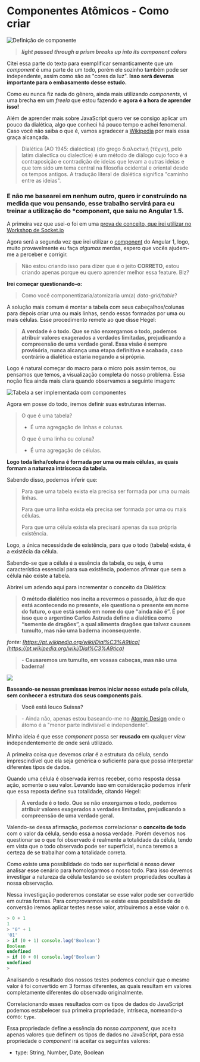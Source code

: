 # Componentes Atômicos - Como criar


![Definição de componente](https://github.com/suissa/componentes-atomicos-como-fazer/blob/master/imgs/component.png?raw=true)



> ***light passed through a prism breaks up into its component colors***


Citei essa parte do texto para exemplificar semanticamente que um *component* é uma parte de um todo, porém ele sozinho também pode ser independente, assim como são as "cores da luz". **Isso será deveras importante para o embasamento desse estudo.**

Como eu nunca fiz nada do gênero, ainda mais utilizando *components*, vi uma brecha em um *freela* que estou fazendo e **agora é a hora de aprender isso!**

Além de aprender mais sobre JavaScript quero ver se consigo aplicar um pouco da dialética, algo que conheci há pouco tempo e achei fenomenal. Caso você não saiba o que é, vamos agradecer a [Wikipedia](https://pt.wikipedia.org/wiki/Dial%C3%A9tica) por mais essa graça alcançada.

> Dialética (AO 1945: dialéctica) (do grego διαλεκτική (τέχνη), pelo latim dialectĭca ou dialectĭce) é um método de diálogo cujo foco é a contraposição e contradição de ideias que levam a outras ideias e que tem sido um tema central na filosofia ocidental e oriental desde os tempos antigos. A tradução literal de dialética significa "caminho entre as ideias".

### E não me basearei em nenhum outro, quero ir construindo na medida que vou pensando, esse trabalho servirá para eu treinar a utilização do *component, que saiu no Angular 1.5.

A primeira vez que usei-o foi em uma [prova de conceito, que irei utilizar no Workshop de Socket.io](https://github.com/Webschool-io/Workshop-AO-VIVO-Socket.io/blob/master/examples/components-events/app.js)

Agora será a segunda vez que irei utilizar o [component](https://docs.angularjs.org/guide/component) do Angular 1, logo, muito provavelmente eu faça *algumas* merdas, espero que vocês ajudem-me a perceber e corrigir.

> Não estou criando isso para dizer que é o jeito **CORRETO**, estou criando apenas porque eu quero aprender melhor essa feature. Blz?

**Irei começar questionando-o:**

> Como você componentizaria/atomizaria um(a) *data-grid/table*? 

A solução mais comum é montar a tabela com seus cabeçalhos/colunas para depois criar uma ou mais linhas, sendo essas formadas por uma ou mais células. Esse procedimento remete ao que disse Hegel:

> **A verdade é o todo. Que se não enxergamos o todo, podemos atribuir valores exagerados a verdades limitadas, prejudicando a compreensão de uma verdade geral. Essa visão é sempre provisória, nunca alcança uma etapa definitiva e acabada, caso contrário a dialética estaria negando a si própria.**

Logo é natural começar do macro para o micro pois assim temos, ou pensamos que temos, a visualização completa do nosso problema. Essa noção fica ainda mais clara quando observamos a seguinte imagem:

![Tabela a ser implementada com componentes](https://github.com/suissa/componentes-atomicos-como-fazer/blob/master/imgs/oquefazer.png?raw=true)

Agora em posse do todo, iremos definir suas estruturas internas.

> O que é uma tabela?
> 
> - É uma agregação de linhas e colunas.
> 
> O que é uma linha ou coluna?
> 
> - É uma agregação de células.  

**Logo toda linha/coluna é formada por uma ou mais células, as quais formam a natureza intrísceca da tabela.**

Sabendo disso, podemos inferir que: 

> Para que uma tabela exista ela precisa ser formada por uma ou mais linhas.
> 
> Para que uma linha exista ela precisa ser formada por uma ou mais células.
> 
> Para que uma célula exista ela precisará apenas da sua própria existência.

Logo, a única necessidade de existência, para que o todo (tabela) exista, é a existêcia da célula.

Sabendo-se que a célula é a essência da tabela, ou seja, é uma característica essencial para sua existência, podemos afirmar que sem a célula não existe a tabela.

Abrirei um adendo aqui para incrementar o conceito da Dialética:

> **O método dialético nos incita a revermos o passado, à luz do que está acontecendo no presente, ele questiona o presente em nome do futuro, o que está sendo em nome do que “ainda não é”. É por isso que o argentino Carlos Astrada define a dialética como “semente de dragões”, a qual alimenta dragões que talvez causem tumulto, mas não uma baderna inconsequente.**

*fonte: [https://pt.wikipedia.org/wiki/Dial%C3%A9tica](https://pt.wikipedia.org/wiki/Dial%C3%A9tica)*

> \- **Causaremos um tumulto, em vossas cabeças, mas não uma baderna!**


![](https://github.com/suissa/componentes-atomicos-como-fazer/blob/master/imgs/Dragon_info.png?raw=true)


**Baseando-se nessas premissas iremos iniciar nosso estudo pela célula, sem conhecer a estrutura dos seus components pais.**

> **Você está louco Suissa?**

> \- Ainda não, apenas estou baseando-me no [Atomic Design](http://nomadev.com.br/atomic-design-b%C3%B3sons-e-quarks-extended/) onde o átomo é a "menor parte indivisível e independente".

Minha ideia é que esse *component* possa ser **reusado** em qualquer *view* independentemente de onde será utilizado.

A primeira coisa que devemos criar é a estrutura da célula, sendo imprescindível que ela seja genérica o suficiente para que possa interpretar  diferentes tipos de dados. 

Quando uma célula é observada iremos receber, como resposta dessa ação, somente o seu valor. Levando isso em consideração podemos inferir que essa reposta define sua totalidade, citando Hegel:

> **A verdade é o todo. Que se não enxergamos o todo, podemos atribuir valores exagerados a verdades limitadas, prejudicando a compreensão de uma verdade geral.**

Valendo-se dessa afirmação, podemos correlacionar o **conceito de todo** com o valor da célula, sendo essa a nossa verdade. Porém devemos nos questionar se o que foi observado é realmente a totalidade da célula, tendo em vista que o todo observado pode ser superficial, nunca teremos a certeza de se trabalhar com a totalidade correta.

Como existe uma possiblidade do todo ser superficial é nosso dever analisar esse cenário para homologarmos o nosso todo. Para isso devemos investigar a natureza da célula testando se existem propriedades ocultas à nossa observação.

Nessa investigação poderemos constatar se esse valor pode ser convertido em outras formas. Para comprovarmos se existe essa possibilidade de conversão iremos aplicar testes nesse valor, atribuiremos a esse valor o `0`.


```js
> 0 + 1
1
> "0" + 1
'01'
> if (0 + 1) console.log('Boolean')
Boolean
undefined
> if (0 + 0) console.log('Boolean')
undefined
> 
```

Analisando o resultado dos nossos testes podemos concluir que o mesmo valor `0` foi convertido em 3 formas diferentes, as quais resultam em valores completamente diferentes do observado originalmente.


Correlacionando esses resultados com os tipos de dados do JavaScript podemos estabelecer sua primeira propriedade, intríseca, nomeando-a como: `type`.

Essa propriedade define a essência do nosso *component*, que aceita apenas valores que definem os tipos de dados no JavaScript, para essa propriedade o *component* irá aceitar os seguintes valores:

- type: String, Number, Date, Boolean


